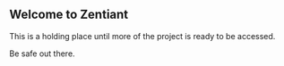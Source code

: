 ## Welcome to Zentiant

This is a holding place until more of the project is ready to be accessed.

Be safe out there.
